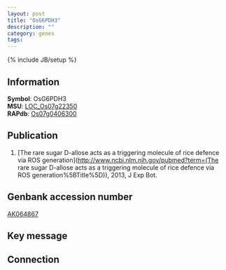 ```yaml
---
layout: post
title: "OsG6PDH3"
description: ""
category: genes
tags: 
---
```

{% include JB/setup %}

## Information
__Symbol__: OsG6PDH3  
__MSU__: [LOC_Os07g22350](http://rice.plantbiology.msu.edu/cgi-bin/ORF_infopage.cgi?orf=LOC_Os07g22350)  
__RAPdb__: [Os07g0406300](http://rapdb.dna.affrc.go.jp/viewer/gbrowse_details/irgsp1?name=Os07g0406300)  

## Publication
1. [The rare sugar D-allose acts as a triggering molecule of rice defence via ROS generation](http://www.ncbi.nlm.nih.gov/pubmed?term=(The rare sugar D-allose acts as a triggering molecule of rice defence via ROS generation%5BTitle%5D)), 2013, J Exp Bot.

## Genbank accession number
[AK064867](http://www.ncbi.nlm.nih.gov/nuccore/AK064867)

## Key message

## Connection


